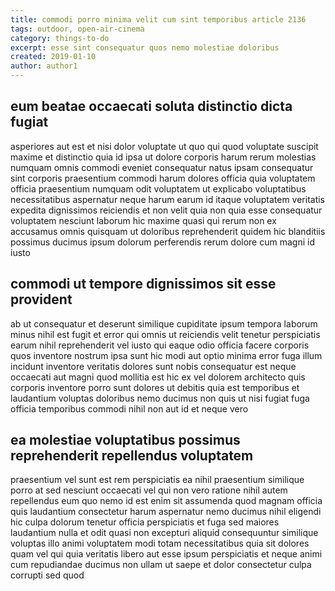 ```yaml
---
title: commodi porro minima velit cum sint temporibus article 2136
tags: outdoor, open-air-cinema
category: things-to-do
excerpt: esse sint consequatur quos nemo molestiae doloribus
created: 2019-01-10
author: author1
---
```


## eum beatae occaecati soluta distinctio dicta fugiat

asperiores aut est et nisi dolor voluptate ut quo qui quod voluptate suscipit maxime et distinctio quia id ipsa ut dolore corporis harum rerum molestias numquam omnis commodi eveniet consequatur natus ipsam consequatur sint corporis praesentium commodi harum dolores officia quia voluptatem officia praesentium numquam odit voluptatem ut explicabo voluptatibus necessitatibus aspernatur neque harum earum id itaque voluptatem veritatis expedita dignissimos reiciendis et non velit quia non quia esse consequatur voluptatem nesciunt laborum hic maxime quasi qui rerum non ex accusamus omnis quisquam ut doloribus reprehenderit quidem hic blanditiis possimus ducimus ipsum dolorum perferendis rerum dolore cum magni id iusto

## commodi ut tempore dignissimos sit esse provident

ab ut consequatur et deserunt similique cupiditate ipsum tempora laborum minus nihil est fugit et error qui omnis ut reiciendis velit tenetur perspiciatis earum nihil reprehenderit vel iusto qui eaque odio officia facere corporis quos inventore nostrum ipsa sunt hic modi aut optio minima error fuga illum incidunt inventore veritatis dolores sunt nobis consequatur est neque occaecati aut magni quod mollitia est hic ex vel dolorem architecto quis corporis inventore porro sunt dolores ut debitis quia est temporibus et laudantium voluptas doloribus nemo ducimus non quis ut nisi fugiat fuga officia temporibus commodi nihil non aut id et neque vero

## ea molestiae voluptatibus possimus reprehenderit repellendus voluptatem

praesentium vel sunt est rem perspiciatis ea nihil praesentium similique porro at sed nesciunt occaecati vel qui non vero ratione nihil autem repellendus eum quo nemo id est enim sit assumenda quod magnam officia quis laudantium consectetur harum aspernatur nemo ducimus nihil eligendi hic culpa dolorum tenetur officia perspiciatis et fuga sed maiores laudantium nulla et odit quasi non excepturi aliquid consequuntur similique voluptas illo animi voluptatem modi totam necessitatibus quia sit dolores quam vel qui quia veritatis libero aut esse ipsum perspiciatis et neque animi cum repudiandae ducimus non ullam ut saepe et dolor consectetur culpa corrupti sed quod
